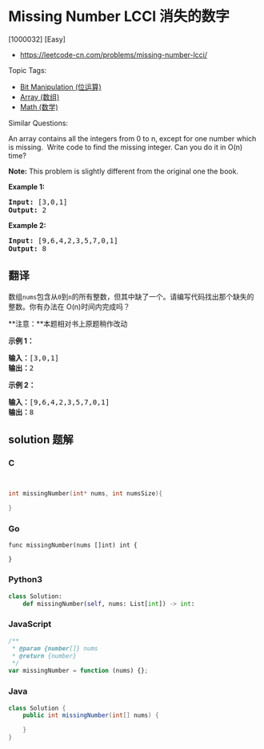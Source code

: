 # Missing Number LCCI 消失的数字

[1000032] [Easy]

- https://leetcode-cn.com/problems/missing-number-lcci/

Topic Tags:

- [Bit Manipulation (位运算)](https://leetcode-cn.com/tag/bit-manipulation/)
- [Array (数组)](https://leetcode-cn.com/tag/array/)
- [Math (数学)](https://leetcode-cn.com/tag/math/)

Similar Questions:

An array contains all the integers from 0 to n, except for one number which is missing.  Write code to find the missing integer. Can you do it in O(n) time?

**Note:** This problem is slightly different from the original one the book.

**Example 1:**

<pre><strong>Input: </strong>[3,0,1]
<strong>Output: </strong>2</pre>

**Example 2:**

<pre><strong>Input: </strong>[9,6,4,2,3,5,7,0,1]
<strong>Output: </strong>8
</pre>

## 翻译

数组`nums`包含从`0`到`n`的所有整数，但其中缺了一个。请编写代码找出那个缺失的整数。你有办法在 O(n)时间内完成吗？

**注意：**本题相对书上原题稍作改动

**示例 1：**

<pre><strong>输入：</strong>[3,0,1]
<strong>输出：</strong>2</pre>

**示例 2：**

<pre><strong>输入：</strong>[9,6,4,2,3,5,7,0,1]
<strong>输出：</strong>8
</pre>

## solution 题解

### C

```c


int missingNumber(int* nums, int numsSize){

}


```

### Go

```golang
func missingNumber(nums []int) int {

}
```

### Python3

```python
class Solution:
    def missingNumber(self, nums: List[int]) -> int:
```

### JavaScript

```javascript
/**
 * @param {number[]} nums
 * @return {number}
 */
var missingNumber = function (nums) {};
```

### Java

```java
class Solution {
    public int missingNumber(int[] nums) {

    }
}
```
